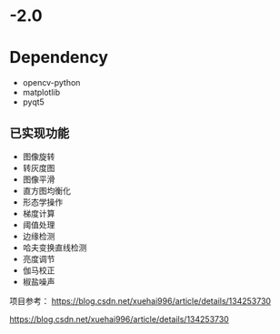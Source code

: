 # -2.0
# Dependency
* opencv-python
* matplotlib
* pyqt5

## 已实现功能
* 图像旋转
* 转灰度图
* 图像平滑
* 直方图均衡化
* 形态学操作
* 梯度计算
* 阈值处理
* 边缘检测
* 哈夫变换直线检测
* 亮度调节
* 伽马校正
* 椒盐噪声


项目参考：
https://blog.csdn.net/xuehai996/article/details/134253730


https://blog.csdn.net/xuehai996/article/details/134253730
